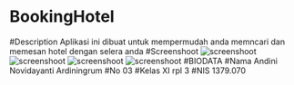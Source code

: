 # BookingHotel
#Description 
Aplikasi ini dibuat untuk mempermudah anda memncari dan memesan hotel dengan selera anda
#Screenshoot
![screenshoot](https://github.com/Andininovidayanti/BookingHotel/blob/master/Screenshot%20(27).png.PNG "")
![screenshoot](https://github.com/Andininovidayanti/BookingHotel/blob/master/Screenshot%20(28).png.PNG "")
![screenshoot](https://github.com/Andininovidayanti/BookingHotel/blob/master/Screenshot%20(30).png.PNG "")
![screenshoot](https://github.com/Andininovidayanti/BookingHotel/blob/master/Screenshot%20(31).png.PNG "")
#BIODATA
#Nama
Andini Novidayanti Ardiningrum
#No
03
#Kelas
XI rpl 3
#NIS
1379.070
